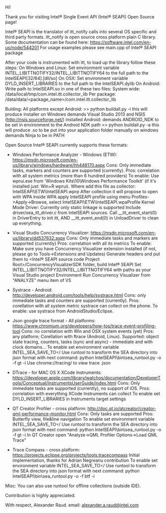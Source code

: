 Hi!

Thank you for visiting Intel® Single Event API (Intel® SEAPI) Open Source page!

Intel® SEAPI is the translator of itt_notify calls into several OS specific and third party formats.
itt_notify is open source cross platform plain C library. Some documentation can be found here: https://software.intel.com/en-us/node/544201
For usage examples please see main.cpp of Intel® SEAPI package

After your code is instrumented with itt, to load up the library follow these steps:
    On Windows and Linux:
        Set environment variable INTEL_LIBITTNOTIFY32/INTEL_LIBITTNOTIFY64 to the full path to the IntelSEAPI[32/64].[dll/so]
    On OSX:
        Set environment variable DYLD_INSERT_LIBRARIES to the full path to the IntelSEAPI.dylib
    On Android:
        Write path to IntelSEAPI.so in one of these two files:
            System wide: /data/local/tmp/com.intel.itt.collector_lib
            Per package: /data/data/<package_name>/com.intel.itt.collector_lib

Bulding:
    All platforms except Android:
        >> python buildall.py -i
        this will produce installer
        on Windows demands Visual Studio 2013 and NSIS (http://nsis.sourceforge.net/) installed
    Android:
        demands ANDROID_NDK to be set in environment to the Android NDK path
        >> python buildall.py -a
        this will produce .so to be put into your application folder manually
        on windows demands Ninja to be in PATH
            
Open Source Intel® SEAPI currently supports these formats:

* Windows Performance Analyzer - Windows (ETW): https://msdn.microsoft.com/en-us/library/windows/hardware/hh448170.aspx
    Cons: Only immediate tasks, markers and counters are supported (currently).
    Pros: correlation with all system metrics (more than 6 hundred providers)
    To enable:
        Use wprui.exe from 'Windows Kits\10\Windows Performance Toolkit' (if it's installed just: Win+R wprui).
        Where add this file as collector: <InstalDir>IntelSEAPI\ETW\IntelSEAPI.wprp
        After collection it will propose to open with WPA
        Inside WPA apply IntelSEAPI profile using menu Profiles->Apply->Browse, select <InstalDir>IntelSEAPI\ETW\IntelSEAPI.wpaProfile
    Kernel Mode Driver:
        Currenlty only static linkage is supported
        Include driver/sea_itt_driver.c from IntelSEAPI sources.
        Call __itt_event_start(0) in DriverEntry to init itt, AND __itt_event_end(0) in UnloadDriver to clean up everything.

* Visual Studio Concurrency Visualizer: https://msdn.microsoft.com/en-us/library/dd537632.aspx
    Cons: Only immediate tasks and markers are supported (currently)
    Pros: correlation with all its metrics
    To enable:
        Make sure you have Concurrency Visualizer extension installed (if not, please go to Tools->Extensions and Updates)
        Generate headers and put them to <Intel® SEAPI source code Project Root>/ConcurrencyVisualizerSDK folder, build Intel® SEAPI
        Set INTEL_LIBITTNOTIFY32/INTEL_LIBITTNOTIFY64 with paths as your Visual Studio project Environment
        Run Concurrency Visualizer from "ANALYZE" menu item of VS

* Systrace - Android: http://developer.android.com/tools/help/systrace.html
    Cons: only immediate tasks and counters are supported (currently).
    Pros: corellation with all system metric systrace can collect on the phone.
    To enable: use systrace from AndroidStudio/Eclipse.

* Json google trace format - All platforms: https://www.chromium.org/developers/how-tos/trace-event-profiling-tool
    Cons: no correlation with Win and OSX system events (yet)
    Pros: any platform; Corellation with ftrace (Android, Linux). Supported: object state tracing, counters, tasks (sync and async) - immediate and with clock domains...
    To enable set environment variable INTEL_SEA_SAVE_TO=<any path>/<trace name>
    Use runtool to transform the SEA directory into json format with next command:
        python <InstalDir>IntelSEAPI\bin\sea_runtool.py -o <target> -f gt -i <source folder>
    Use chrome://tracing/ to view trace <target>.json

* DTrace - for MAC OS X XCode Instruments: https://developer.apple.com/library/watchos/documentation/DeveloperTools/Conceptual/InstrumentsUserGuide/index.html
    Cons: Only immediate tasks are supported (currently), no support of iOS.
    Pros: correlation with everything XCode Instruments can collect
    To enable set DYLD_INSERT_LIBRARIES in Instruments target settings

* QT Creator Profiler - cross platform: http://doc.qt.io/qtcreator/creator-qml-performance-monitor.html
    Cons: Only tasks are supported
    Pros: Butterfly view, file&line navigation
    To enable set environment variable INTEL_SEA_SAVE_TO=<any path>/<trace name>
    Use runtool to transform the SEA directory into json format with next command:
        python <InstalDir>IntelSEAPI\bin\sea_runtool.py -o <target> -f gt -i <source folder>
    In QT Creator open "Analyze->QML Profiler Options->Load QML Trace"

* Trace Compass - cross platform: https://projects.eclipse.org/projects/tools.tracecompass
    Initial implementation, thanks for Adrian Negreanu contribution
    To enable set environment variable INTEL_SEA_SAVE_TO=<any path>/<trace name>
    Use runtool to transform the SEA directory into json format with next command:
        python <InstalDir>IntelSEAPI\bin\sea_runtool.py -o <target> -f btf -i <source folder>
    
Misc:
    You can also use runtool for offline collections (outside IDE).

Contribution is highly appreciated.
    
With respect, Alexander Raud.
email: alexander.a.raud@intel.com
